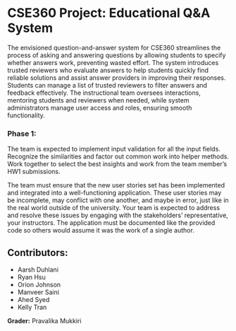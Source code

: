 # CSE360 Project: Educational Q&A System
The envisioned question-and-answer system for CSE360 streamlines the process of asking and answering questions by allowing students to specify whether answers work, preventing wasted effort. The system introduces trusted reviewers who evaluate answers to help students quickly find reliable solutions and assist answer providers in improving their responses. Students can manage a list of trusted reviewers to filter answers and feedback effectively. The instructional team oversees interactions, mentoring students and reviewers when needed, while system administrators manage user access and roles, ensuring smooth functionality. 

### Phase 1: 
The team is expected to implement input validation for all the input fields.  Recognize the similarities and factor out common work into helper methods.  Work together to select the best insights and work from the team member’s HW1 submissions.

The team must ensure that the new user stories set has been implemented and integrated into a well-functioning application.  These user stories may be incomplete, may conflict with one another, and maybe in error, just like in the real world outside of the university.  Your team is expected to address and resolve these issues by engaging with the stakeholders’ representative, your instructors.  The application must be documented like the provided code so others would assume it was the work of a single author.


## Contributors:
* Aarsh Duhlani
* Ryan Hsu
* Orion Johnson
* Manveer Saini
* Ahed Syed
* Kelly Tran

**Grader:** Pravalika Mukkiri
